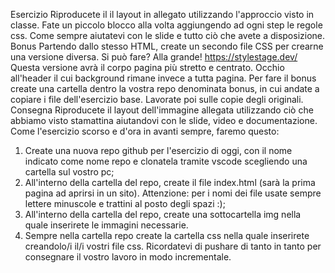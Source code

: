Esercizio
Riproducete il il layout in allegato utilizzando l'approccio visto in classe. Fate un piccolo blocco alla volta aggiungendo ad ogni step le regole css. Come sempre aiutatevi con le slide e tutto ciò che avete a disposizione.
Bonus
Partendo dallo stesso HTML, create un secondo file CSS per crearne una versione diversa. Si può fare? Alla grande! https://stylestage.dev/ Questa versione avrà il corpo pagina più stretto e centrato. Occhio all'header il cui background rimane invece a tutta pagina.
Per fare il bonus create una cartella dentro la vostra repo denominata bonus, in cui andate a copiare i file dell'esercizio base. Lavorate poi sulle copie degli originali.
Consegna
Riproducete il layout dell'immagine allegata utilizzando ciò che abbiamo visto stamattina aiutandovi con le slide, video e documentazione. Come l'esercizio scorso e d'ora in avanti sempre, faremo questo:
1. Create una nuova repo github per l'esercizio di oggi, con il nome indicato come nome repo e clonatela tramite vscode scegliendo una cartella sul vostro pc;
2. All'interno della cartella del repo, create il file index.html (sarà la prima pagina ad aprirsi in un sito). Attenzione: per i nomi dei file usate sempre lettere minuscole e trattini al posto degli spazi :);
3. All'interno della cartella del repo, create una sottocartella img nella quale inserirete le immagini necessarie.
4. Sempre nella cartella repo create la cartella css nella quale inserirete creandolo/i il/i vostri file css. Ricordatevi di pushare di tanto in tanto per consegnare il vostro lavoro in modo incrementale.